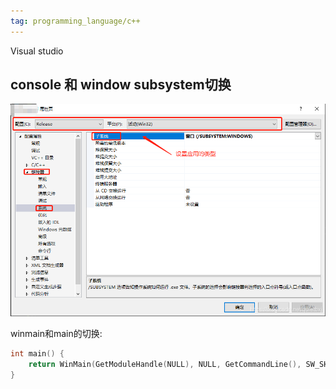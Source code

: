 ```yaml
---
tag: programming_language/c++
---
```

Visual studio

## console 和 window subsystem切换

![switch subsystem](rc/visualstudio_subsystem_switch.png)

winmain和main的切换:

```c++
int main() { 
	return WinMain(GetModuleHandle(NULL), NULL, GetCommandLine(), SW_SHOW); 
} 
```

